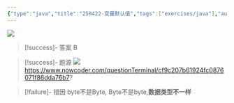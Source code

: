 ```yaml
---
{"type":"java","title":"250422-变量默认值","tags":["exercises/java"],"author":"codertoro","establish":"2025-04-22","update":"2025-04-22","dg-publish":true,"java":true,"permalink":"/Exercises/Java/250422/250422-变量默认值/","dgPassFrontmatter":true,"created":"2025-04-22T16:53:27.016+08:00","updated":"2025-04-25T14:39:53.256+08:00"}
---
```


![](https://img.codertoro.top/Bucket/Exercises/Java/20250422165405261.png)

> [!success]- 答案
B

> [!success]- 题源
![](https://img.codertoro.top/Bucket/Exercises/Java/20250422165431823.png)
https://www.nowcoder.com/questionTerminal/cf9c207b61924fc0876071f86dda76b7?

> [!failure]- 错因
byte不是Byte,   Byte不是byte,**数据类型不一样**

